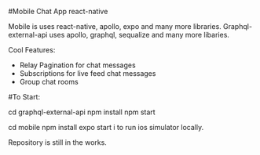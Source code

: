 #Mobile Chat App react-native

Mobile is uses react-native, apollo, expo and many more libraries.
Graphql-external-api uses apollo, graphql, sequalize and many more libaries. 

Cool Features:
- Relay Pagination for chat messages
- Subscriptions for live feed chat messages
- Group chat rooms

#To Start: 

cd graphql-external-api 
npm install
npm start

cd mobile
npm install
expo start 
i to run ios simulator locally. 

Repository is still in the works. 
